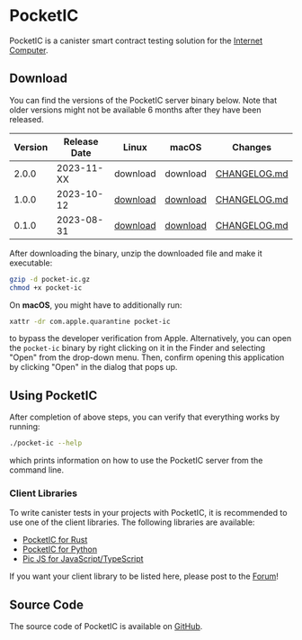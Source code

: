 # PocketIC

PocketIC is a canister smart contract testing solution for the [Internet Computer](https://internetcomputer.org/).

## Download
You can find the versions of the PocketIC server binary below.
Note that older versions might not be available 6 months after they have been released.

| Version   | Release Date | Linux  | macOS	| Changes |
|---        |---           |---     |---    |---      |
| 2.0.0	    | 2023-11-XX   | download  	|  download 	| [CHANGELOG.md](CHANGELOG.md#200---2023-11-xx) |
| 1.0.0	    | 2023-10-12   | [download](https://download.dfinity.systems/ic/307d5847c1d2fe1f5e19181c7d0fcec23f4658b3/openssl-static-binaries/x86_64-linux/pocket-ic.gz) | [download](https://download.dfinity.systems/ic/307d5847c1d2fe1f5e19181c7d0fcec23f4658b3/openssl-static-binaries/x86_64-darwin/pocket-ic.gz)   | [CHANGELOG.md](CHANGELOG.md#100---2023-10-12)|
| 0.1.0	    | 2023-08-31   | [download](https://download.dfinity.systems/ic/865a816108b31956bd449282e5803ce40007789f/openssl-static-binaries/x86_64-linux/pocket-ic.gz) | [download](https://download.dfinity.systems/ic/865a816108b31956bd449282e5803ce40007789f/openssl-static-binaries/x86_64-darwin/pocket-ic.gz)   | [CHANGELOG.md](CHANGELOG.md#010---2023-08-31)|

After downloading the binary, unzip the downloaded file and make it executable:
```bash
gzip -d pocket-ic.gz
chmod +x pocket-ic
```

On **macOS**, you might have to additionally run:
```bash
xattr -dr com.apple.quarantine pocket-ic
```
to bypass the developer verification from Apple.
Alternatively, you can open the `pocket-ic` binary by right clicking on it in the Finder and selecting "Open" from the drop-down menu.
Then, confirm opening this application by clicking "Open" in the dialog that pops up.

## Using PocketIC
After completion of above steps, you can verify that everything works by running:
```bash
./pocket-ic --help
```
which prints information on how to use the PocketIC server from the command line.

### Client Libraries
To write canister tests in your projects with PocketIC, it is recommended to use one of the client libraries. The following libraries are available:

* [PocketIC for Rust](https://crates.io/crates/pocket-ic)
* [PocketIC for Python](https://pypi.org/project/pocket-ic/)
* [Pic JS for JavaScript/TypeScript](https://www.npmjs.com/package/@hadronous/pic)

If you want your client library to be listed here, please post to the [Forum](https://forum.dfinity.org/)!

## Source Code
The source code of PocketIC is available on [GitHub](https://github.com/dfinity/ic/tree/master/rs/pocket_ic_server).

